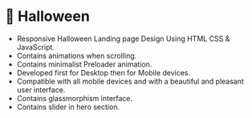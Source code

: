 # 🎃 Halloween
- Responsive Halloween Landing page Design Using HTML CSS &amp; JavaScript.
- Contains animations when scrolling.
- Contains minimalist Preloader animation.
- Developed first for Desktop then for Mobile devices.
- Compatible with all mobile devices and with a beautiful and pleasant user interface.
- Contains glassmorphism interface.
- Contains slider in hero section.
